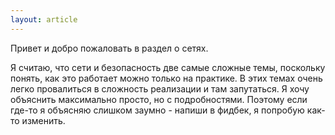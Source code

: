 ```yaml
---
layout: article
---
```

Привет и добро пожаловать в раздел о сетях. 

Я считаю, что сети и безопасность две самые сложные темы, поскольку понять, как это работает можно только на практике. В этих темах очень легко провалиться в сложность реализации и там запутаться. Я хочу объяснить максимально просто, но с подробностями. Поэтому если где-то я объясняю слишком заумно - напиши в фидбек, я попробую как-то изменить.
